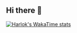 ## Hi there 👋
[![Harlok's WakaTime stats](https://github-readme-stats.vercel.app/api/wakatime?username=pp811010)](https://github.com/anuraghazra/github-readme-stats)
